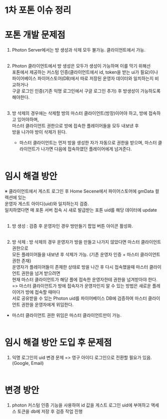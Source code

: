 # 1차 포톤 이슈 정리

# 포톤 개발 문제점
1. Photon Server에서는 방 생성과 삭제 모두 불가능. 클라이언트에서 가능.<br><br>

2. Photon 클라이언트에서 방 생성은 모두가 생성이 가능하며 이를 막기 위해선 <br>
  포톤에서 제공하는 커스텀 인증(클라이언트에서 id, token을 받는 ui가 필요)이나<br>
  파이어베이스 파이어스토어(DB)에서 따로 저장된 운영자 데이터와 일치하는지 비교하거나 <br>
  구글 로그인 인증(기존 익명 로그인에서 구글 로그인 추가) 후 방생성이 가능하도록 해야한다.<br><br>

3. 방 삭제의 경우에는 삭제할 방의 마스터 클라이언트(방장)이어야 하고, 방에 접속하고 있어야하며, <br>
   마스터 클라이언트 권한으로 방에 접속한 플레이어들을 모두 내보낸 후<br>
   방을 나가야 방이 삭제가 된다.<br>
   * 마스터 클라이언트는 먼저 방을 생성한 자가 자동으로 권한을 받으며, 마스터 클라이언트가 나가면 다음에 접속하였던 플레이어에게 넘겨준다.<br><br>

# 임시 해결 방안
※ 클라이언트에서 게스트 로그인 후 Home Secene에서 파이어스토어에 gmData 컬렉션에 있는 <br>
운영자 게스트 아이디(uid)와 일치하는지 검증.<br>
일치하였다면 매 포톤 서버 접속 시 새로 발급받는 포톤 uid를 해당 데이터에 update<br><br>

1. 방 생성 : 검증 후 운영자인 경우 방만들기 팝업 버튼 아이콘 활성화.<br><br>

2. 방 삭제 : 방 삭제의 경우 운영자가 방을 만들고 나가지 않았다면 마스터 클라이언트 권한으로 <br>
모든 플레이어들을 내보낸 후 삭제가 가능. (기존 운영자 인증 + 마스터 클라이언트 권한 존재)<br>
운영자가 플레이어들이 존재한 상태로 방을 나간 후 다시 접속했을때 마스터 클라이언트 권한을 넘겨 받으려면<br>
현재 마스터 클라이언트가 해당 플에 접속한 운영자한테 권한을 넘겨받아야 한다.<br>
=> 마스터 클라이언트가 방에 접속자가 운영자인지 알 수 있는 방법은 새로운 플레이어가 방에 접속할 때마다<br>
서로 공유받을 수 있는 Photon uid를 파이어베이스 DB에 검증하여 마스터 클라이언트 권한을 운영자에게 위임한다.<br>
 * 마스터 클라이언트 권한 위임은 마스터 클라이언트만이 가능.<br><br>

# 임시 해결 방안 도입 후 문제점

1. 익명 로그인의 uid 변경 문제 => 영구 아이디 로그인으로 전환할 필요가 있음.(Google, Email) <br><br>

# 변경 방안

1. photon 커스텀 인증 기능을 사용하여 id 값을 게스트 로그인 uid에 부여하고 액세스 토큰을 db에 저장 후 검증 작업 진행
